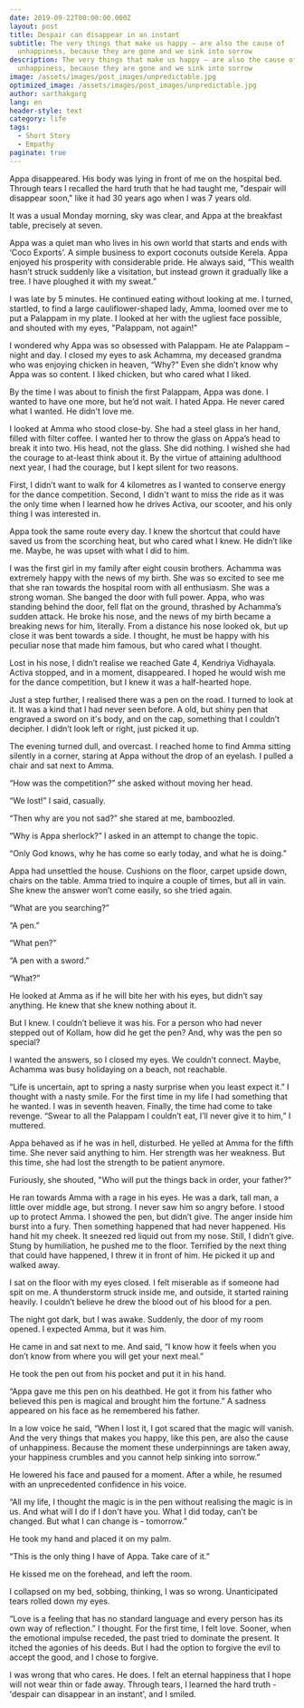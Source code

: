 ```yaml
---
date: 2019-09-22T00:00:00.000Z
layout: post
title: Despair can disappear in an instant
subtitle: The very things that make us happy – are also the cause of
  unhappiness, because they are gone and we sink into sorrow
description: The very things that make us happy – are also the cause of
  unhappiness, because they are gone and we sink into sorrow
image: /assets/images/post_images/unpredictable.jpg
optimized_image: /assets/images/post_images/unpredictable.jpg
author: sarthakgarg
lang: en
header-style: text
category: life
tags:
  - Short Story
  - Empathy
paginate: true
---
```

Appa disappeared. His body was lying in front of me on the hospital bed. Through tears I recalled the hard truth that he had taught me, "despair will disappear soon," like it had 30 years ago when I was 7 years old.

It was a usual Monday morning, sky was clear, and Appa at the breakfast table, precisely at seven.

Appa was a quiet man who lives in his own world that starts and ends with ‘Coco Exports’. A simple business to export coconuts outside Kerela. Appa enjoyed his prosperity with considerable pride. He always said, “This wealth hasn’t struck suddenly like a visitation, but instead grown it gradually like a tree. I have ploughed it with my sweat.”

I was late by 5 minutes. He continued eating without looking at me. I turned, startled, to find a large cauliflower-shaped lady, Amma, loomed over me to put a Palappam in my plate. I looked at her with the ugliest face possible, and shouted with my eyes, "Palappam, not again!"

I wondered why Appa was so obsessed with Palappam. He ate Palappam – night and day. I closed my eyes to ask Achamma, my deceased grandma who was enjoying chicken in heaven, “Why?” Even she didn’t know why Appa was so content. I liked chicken, but who cared what I liked.

By the time I was about to finish the first Palappam, Appa was done. I wanted to have one more, but he’d not wait. I hated Appa. He never cared what I wanted. He didn't love me. 

I looked at Amma who stood close-by. She had a steel glass in her hand, filled with filter coffee. I wanted her to throw the glass on Appa’s head to break it into two. His head, not the glass. She did nothing. I wished she had the courage to at-least think about it. By the virtue of attaining adulthood next year, I had the courage, but I kept silent for two reasons.

First, I didn’t want to walk for 4 kilometres as I wanted to conserve energy for the dance competition. Second, I didn't want to miss the ride as it was the only time when I learned how he drives Activa, our scooter, and his only thing I was interested in. 

Appa took the same route every day. I knew the shortcut that could have saved us from the scorching heat, but who cared what I knew. He didn’t like me. Maybe, he was upset with what I did to him. 

I was the first girl in my family after eight cousin brothers. Achamma was extremely happy with the news of my birth. She was so excited to see me that she ran towards the hospital room with all enthusiasm. She was a strong woman. She banged the door with full power. Appa, who was standing behind the door, fell flat on the ground, thrashed by Achamma’s sudden attack. He broke his nose, and the news of my birth became a breaking news for him, literally. From a distance his nose looked ok, but up close it was bent towards a side. I thought, he must be happy with his peculiar nose that made him famous, but who cared what I thought.

Lost in his nose, I didn’t realise we reached Gate 4, Kendriya Vidhayala. Activa stopped, and in a moment, disappeared. I hoped he would  wish me for the dance competition, but I knew it was a half-hearted hope.

Just a step further, I realised there was a pen on the road. I turned to look at it. It was a kind that I had never seen before. A old, but shiny pen that engraved a sword on it's body, and on the cap, something that I couldn’t decipher. I didn’t look left or right, just picked it up.

The evening turned dull, and overcast. I reached home to find Amma sitting silently in a corner, staring at Appa without the drop of an eyelash. I pulled a chair and sat next to Amma. 

“How was the competition?” she asked without moving her head. 

“We lost!” I said, casually. 

“Then why are you not sad?” she stared at me, bamboozled. 

“Why is Appa sherlock?” I asked in an attempt to change the topic.

“Only God knows, why he has come so early today, and what he is doing.” 

Appa had unsettled the house. Cushions on the floor, carpet upside down, chairs on the table. Amma tried to inquire a couple of times, but all in vain. She knew the answer won’t come easily, so she tried again.

“What are you searching?” 

“A pen.”

“What pen?”

“A pen with a sword.”

“What?”

He looked at Amma as if he will bite her with his eyes, but didn’t say anything. He knew that she knew nothing about it. 

But I knew. I couldn’t believe it was his. For a person who had never stepped out of Kollam, how did he get the pen? And, why was the pen so special? 

I wanted the answers, so I closed my eyes. We couldn’t connect. Maybe, Achamma was busy holidaying on a beach, not reachable.

“Life is uncertain, apt to spring a nasty surprise when you least expect it.” I thought with a nasty smile. For the first time in my life I had something that he wanted. I was in seventh heaven. Finally, the time had come to take revenge. “Swear to all the Palappam I couldn’t eat, I’ll never give it to him,” I muttered.

Appa behaved as if he was in hell, disturbed. He yelled at Amma for the fifth time. She never said anything to him. Her strength was her weakness. But this time, she had lost the strength to be patient anymore.

Furiously, she shouted, "Who will put the things back in order, your father?"

He ran towards Amma with a rage in his eyes. He was a dark, tall man, a little over middle age, but strong. I never saw him so angry before. I stood up to protect Amma. I showed the pen, but didn’t give. The anger inside him burst into a fury. Then something happened that had never happened. His hand hit my cheek. It sneezed red liquid out from my nose. Still, I didn’t give. Stung by humiliation, he pushed me to the floor. Terrified by the next thing that could have happened, I threw it in front of him. He picked it up and walked away.

I sat on the floor with my eyes closed. I felt miserable as if someone had spit on me. A thunderstorm struck inside me, and outside, it started raining heavily. I couldn’t believe he drew the blood out of his blood for a pen. 

The night got dark, but I was awake. Suddenly, the door of my room opened. I expected Amma, but it was him.

He came in and sat next to me. And said, “I know how it feels when you don’t know from where you will get your next meal.” 

He took the pen out from his pocket and put it in his hand.

“Appa gave me this pen on his deathbed. He got it from his father who believed this pen is magical and brought him the fortune.” A sadness appeared on his face as he remembered his father.

In a low voice he said, “When I lost it, I got scared that the magic will vanish. And the very things that makes you happy, like this pen, are also the cause of unhappiness. Because the moment these underpinnings are taken away, your happiness crumbles and you cannot help sinking into sorrow.”

He lowered his face and paused for a moment. After a while, he resumed with an unprecedented confidence in his voice.

“All my life, I thought the magic is in the pen without realising the magic is in us. And what will I do  if I don't have you. What I did today, can’t be changed. But what I can change is - tomorrow.”

He took my hand and placed it on my palm. 

“This is the only thing I have of Appa. Take care of it.” 

He kissed me on the forehead, and left the room.

I collapsed on my bed, sobbing, thinking, I was so wrong. Unanticipated tears rolled down my eyes. 

“Love is a feeling that has no standard language and every person has its own way of reflection.” I thought. For the first time, I felt love. Sooner, when the emotional impulse receded, the past tried to dominate the present. It itched the agonies of his deeds. But I had the option to forgive the evil to accept the good, and I chose to forgive.

I was wrong that who cares. He does. I felt an eternal happiness that I hope will not wear thin or fade away. Through tears, I learned the hard truth - 'despair can disappear in an instant', and I smiled.